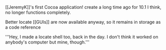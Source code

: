 [[JeremyK]]'s first Cocoa application! create a long time ago for 10.1 I think, no longer functions completely. 

Better locate [[GUIs]] are now available anyway, so it remains in storage as a code reference

'''Hey, I made a locate shell too, back in the day. I don't think it worked on anybody's computer but mine, though.'''